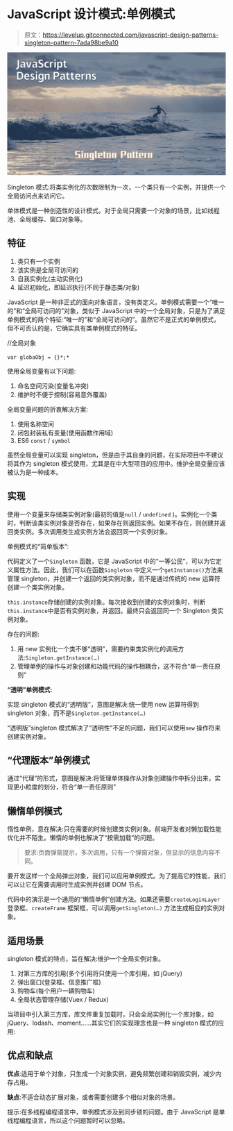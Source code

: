# JavaScript 设计模式:单例模式

> 原文：<https://levelup.gitconnected.com/javascript-design-patterns-singleton-pattern-7ada98be9a10>

![](img/f2892c534612c1303efe644bcc83691d.png)

Singleton 模式:将类实例化的次数限制为一次，一个类只有一个实例，并提供一个全局访问点来访问它。

单体模式是一种创造性的设计模式。对于全局只需要一个对象的场景，比如线程池、全局缓存、窗口对象等。

## 特征

1.  类只有一个实例
2.  该实例是全局可访问的
3.  自我实例化(主动实例化)
4.  延迟初始化，即延迟执行(不同于静态类/对象)

JavaScript 是一种非正式的面向对象语言，没有类定义。单例模式需要一个“唯一的”和“全局可访问的”对象，类似于 JavaScript 中的一个全局对象，只是为了满足单例模式的两个特征:“唯一的”和“全局可访问的”。虽然它不是正式的单例模式，但不可否认的是，它确实具有类单例模式的特征。

//全局对象

`var globaObj = {}*;*`

使用全局变量有以下问题:

1.  命名空间污染(变量名冲突)
2.  维护时不便于控制(容易意外覆盖)

全局变量问题的折衷解决方案:

1.  使用名称空间
2.  闭包封装私有变量(使用函数作用域)
3.  ES6 `const` / `symbol`

虽然全局变量可以实现 singleton，但是由于其自身的问题，在实际项目中不建议将其作为 singleton 模式使用，尤其是在中大型项目的应用中。维护全局变量应该被认为是一种成本。

## 实现

使用一个变量来存储类实例对象(最初的值是`null` / `undefined` )。实例化一个类时，判断该类实例对象是否存在，如果存在则返回实例。如果不存在，则创建并返回类实例。多次调用类生成实例方法会返回同一个实例对象。

单例模式的“简单版本”:

代码定义了一个`Singleton` 函数，它是 JavaScript 中的“一等公民”，可以为它定义属性方法。因此，我们可以在函数`Singleton` 中定义一个`getInstance()`方法来管理 singleton，并创建一个返回的类实例对象，而不是通过传统的 new 运算符创建一个类实例对象。

`this.instance`存储创建的实例对象。每次接收到创建的实例对象时，判断`this.instance`中是否有实例对象，并返回。最终只会返回同一个 Singleton 类实例对象。

存在的问题:

1.  用 new 实例化一个类不够“透明”，需要约束类实例化的调用方法:`Singleton.getInstance(…)`
2.  管理单例的操作与对象创建和功能代码的操作相耦合，这不符合“单一责任原则”

**“透明”单例模式:**

实现 singleton 模式的“透明版”，意图是解决:统一使用 new 运算符得到 singleton 对象，而不是`Singleton.getInstance(…)`

“透明版”singleton 模式解决了“透明性”不足的问题，我们可以使用`new` 操作符来创建实例对象。

## “代理版本”单例模式

通过“代理”的形式，意图是解决:将管理单体操作从对象创建操作中拆分出来，实现更小粒度的划分，符合“单一责任原则”

## 懒惰单例模式

惰性单例，意在解决:只在需要的时候创建类实例对象。前端开发者对懒加载性能优化并不陌生。懒惰的单例也解决了“按需加载”的问题。

> 要求:页面弹窗提示，多次调用，只有一个弹窗对象，但显示的信息内容不同。

要开发这样一个全局弹出对象，我们可以应用单例模式。为了提高它的性能，我们可以让它在需要调用时生成实例并创建 DOM 节点。

代码中的演示是一个通用的“懒惰单例”创建方法。如果还需要`createLoginLayer`登录框、`createFrame` 框架框，可以调用`getSingleton(…)` 方法生成相应的实例对象。

## 适用场景

singleton 模式的特点，旨在解决:维护一个全局实例对象。

1.  对第三方库的引用(多个引用将只使用一个库引用，如 jQuery)
2.  弹出窗口(登录框、信息推广框)
3.  购物车(每个用户一辆购物车)
4.  全局状态管理存储(Vuex / Redux)

当项目中引入第三方库，库文件重复加载时，只会全局实例化一个库对象，如 jQuery、lodash、moment……其实它们的实现理念也是一种 singleton 模式的应用:

## 优点和缺点

**优点**:适用于单个对象，只生成一个对象实例，避免频繁创建和销毁实例，减少内存占用。

**缺点**:不适合动态扩展对象，或者需要创建多个相似对象的场景。

提示:在多线程编程语言中，单例模式涉及到同步锁的问题。由于 JavaScript 是单线程编程语言，所以这个问题暂时可以忽略。